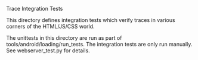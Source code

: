 Trace Integration Tests

This directory defines integration tests which verify traces in various corners
of the HTML/JS/CSS world.

The unittests in this directory are run as part of
tools/android/loading/run_tests. The integration tests are only run
manually. See webserver_test.py for details.
